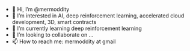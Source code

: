 - 👋 Hi, I’m @mermoddity
- 👀 I’m interested in AI, deep reinforcement learning, accelerated cloud development, 3D, smart contracts
- 🌱 I’m currently learning deep reinforcement learning
- 💞️ I’m looking to collaborate on ...
- 📫 How to reach me: mermoddity at gmail

<!---
mermoddity/mermoddity is a ✨ special ✨ repository because its `README.md` (this file) appears on your GitHub profile.
You can click the Preview link to take a look at your changes.
--->
